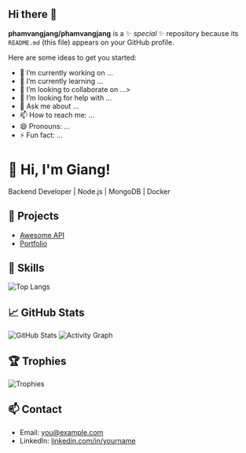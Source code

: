 ## Hi there 👋


**phamvangjang/phamvangjang** is a ✨ _special_ ✨ repository because its `README.md` (this file) appears on your GitHub profile.

Here are some ideas to get you started:

- 🔭 I’m currently working on ...
- 🌱 I’m currently learning ...
- 👯 I’m looking to collaborate on ...>
- 🤔 I’m looking for help with ...
- 💬 Ask me about ...
- 📫 How to reach me: ...
- 😄 Pronouns: ...
- ⚡ Fun fact: ...

# 👋 Hi, I'm Giang!

Backend Developer | Node.js | MongoDB | Docker

## 🚀 Projects
- [Awesome API](https://github.com/phamvangjang/awesome-api)
- [Portfolio](https://github.com/phamvangjang/portfolio)

## 🧰 Skills
![Top Langs](https://github-readme-stats.vercel.app/api/top-langs/?username=phamvangjang&layout=compact&theme=radical)

## 📈 GitHub Stats
![GitHub Stats](https://github-readme-stats.vercel.app/api?username=phamvangjang&show_icons=true&theme=radical)
![Activity Graph](https://github-readme-activity-graph.vercel.app/graph?username=phamvangjang&theme=github-compact)

## 🏆 Trophies
![Trophies](https://github-profile-trophy.vercel.app/?username=phamvangjang&theme=onedark)

## 📫 Contact
- Email: you@example.com
- LinkedIn: [linkedin.com/in/yourname](https://linkedin.com/in/yourname)

